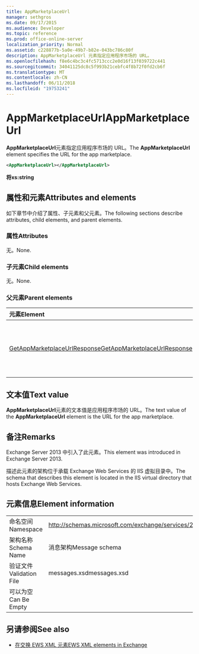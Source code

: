 ```yaml
---
title: AppMarketplaceUrl
manager: sethgros
ms.date: 09/17/2015
ms.audience: Developer
ms.topic: reference
ms.prod: office-online-server
localization_priority: Normal
ms.assetid: c228877b-5a0e-49b7-b82e-043bc786c80f
description: AppMarketplaceUrl 元素指定应用程序市场的 URL。
ms.openlocfilehash: f8e6c4bc3c4fc5713ccc2e0d16f13f039722c441
ms.sourcegitcommit: 34041125dc8c5f993b21cebfc4f8b72f0fd2cb6f
ms.translationtype: MT
ms.contentlocale: zh-CN
ms.lasthandoff: 06/11/2018
ms.locfileid: "19753241"
---
```

# <a name="appmarketplaceurl"></a><span data-ttu-id="e7f1d-103">AppMarketplaceUrl</span><span class="sxs-lookup"><span data-stu-id="e7f1d-103">AppMarketplaceUrl</span></span>

<span data-ttu-id="e7f1d-104">**AppMarketplaceUrl**元素指定应用程序市场的 URL。</span><span class="sxs-lookup"><span data-stu-id="e7f1d-104">The **AppMarketplaceUrl** element specifies the URL for the app marketplace.</span></span> 
  
```XML
<AppMarketplaceUrl></AppMarketplaceUrl>
```

 <span data-ttu-id="e7f1d-105">**将**</span><span class="sxs-lookup"><span data-stu-id="e7f1d-105">**xs:string**</span></span>
## <a name="attributes-and-elements"></a><span data-ttu-id="e7f1d-106">属性和元素</span><span class="sxs-lookup"><span data-stu-id="e7f1d-106">Attributes and elements</span></span>

<span data-ttu-id="e7f1d-107">如下章节中介绍了属性、子元素和父元素。</span><span class="sxs-lookup"><span data-stu-id="e7f1d-107">The following sections describe attributes, child elements, and parent elements.</span></span>
  
### <a name="attributes"></a><span data-ttu-id="e7f1d-108">属性</span><span class="sxs-lookup"><span data-stu-id="e7f1d-108">Attributes</span></span>

<span data-ttu-id="e7f1d-109">无。</span><span class="sxs-lookup"><span data-stu-id="e7f1d-109">None.</span></span>
  
### <a name="child-elements"></a><span data-ttu-id="e7f1d-110">子元素</span><span class="sxs-lookup"><span data-stu-id="e7f1d-110">Child elements</span></span>

<span data-ttu-id="e7f1d-111">无。</span><span class="sxs-lookup"><span data-stu-id="e7f1d-111">None.</span></span>
  
### <a name="parent-elements"></a><span data-ttu-id="e7f1d-112">父元素</span><span class="sxs-lookup"><span data-stu-id="e7f1d-112">Parent elements</span></span>

|<span data-ttu-id="e7f1d-113">**元素**</span><span class="sxs-lookup"><span data-stu-id="e7f1d-113">**Element**</span></span>|<span data-ttu-id="e7f1d-114">**说明**</span><span class="sxs-lookup"><span data-stu-id="e7f1d-114">**Description**</span></span>|
|:-----|:-----|
|[<span data-ttu-id="e7f1d-115">GetAppMarketplaceUrlResponse</span><span class="sxs-lookup"><span data-stu-id="e7f1d-115">GetAppMarketplaceUrlResponse</span></span>](getappmarketplaceurlresponse.md) <br/> |<span data-ttu-id="e7f1d-116">指定**GetAppMarketplaceUrl**请求的响应消息。</span><span class="sxs-lookup"><span data-stu-id="e7f1d-116">Specifies the response message for a **GetAppMarketplaceUrl** request.</span></span>  <br/> |
   
## <a name="text-value"></a><span data-ttu-id="e7f1d-117">文本值</span><span class="sxs-lookup"><span data-stu-id="e7f1d-117">Text value</span></span>

<span data-ttu-id="e7f1d-118">**AppMarketplaceUrl**元素的文本值是应用程序市场的 URL。</span><span class="sxs-lookup"><span data-stu-id="e7f1d-118">The text value of the **AppMarketplaceUrl** element is the URL for the app marketplace.</span></span> 
  
## <a name="remarks"></a><span data-ttu-id="e7f1d-119">备注</span><span class="sxs-lookup"><span data-stu-id="e7f1d-119">Remarks</span></span>

<span data-ttu-id="e7f1d-120">Exchange Server 2013 中引入了此元素。</span><span class="sxs-lookup"><span data-stu-id="e7f1d-120">This element was introduced in Exchange Server 2013.</span></span>
  
<span data-ttu-id="e7f1d-121">描述此元素的架构位于承载 Exchange Web Services 的 IIS 虚拟目录中。</span><span class="sxs-lookup"><span data-stu-id="e7f1d-121">The schema that describes this element is located in the IIS virtual directory that hosts Exchange Web Services.</span></span>
  
## <a name="element-information"></a><span data-ttu-id="e7f1d-122">元素信息</span><span class="sxs-lookup"><span data-stu-id="e7f1d-122">Element information</span></span>

|||
|:-----|:-----|
|<span data-ttu-id="e7f1d-123">命名空间</span><span class="sxs-lookup"><span data-stu-id="e7f1d-123">Namespace</span></span>  <br/> |http://schemas.microsoft.com/exchange/services/2006/messages  <br/> |
|<span data-ttu-id="e7f1d-124">架构名称</span><span class="sxs-lookup"><span data-stu-id="e7f1d-124">Schema Name</span></span>  <br/> |<span data-ttu-id="e7f1d-125">消息架构</span><span class="sxs-lookup"><span data-stu-id="e7f1d-125">Message schema</span></span>  <br/> |
|<span data-ttu-id="e7f1d-126">验证文件</span><span class="sxs-lookup"><span data-stu-id="e7f1d-126">Validation File</span></span>  <br/> |<span data-ttu-id="e7f1d-127">messages.xsd</span><span class="sxs-lookup"><span data-stu-id="e7f1d-127">messages.xsd</span></span>  <br/> |
|<span data-ttu-id="e7f1d-128">可以为空</span><span class="sxs-lookup"><span data-stu-id="e7f1d-128">Can Be Empty</span></span>  <br/> ||
   
## <a name="see-also"></a><span data-ttu-id="e7f1d-129">另请参阅</span><span class="sxs-lookup"><span data-stu-id="e7f1d-129">See also</span></span>

- [<span data-ttu-id="e7f1d-130">在交换 EWS XML 元素</span><span class="sxs-lookup"><span data-stu-id="e7f1d-130">EWS XML elements in Exchange</span></span>](ews-xml-elements-in-exchange.md)

